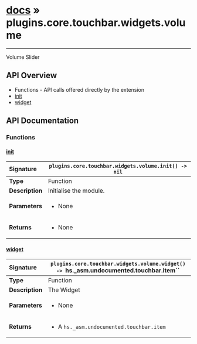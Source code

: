 # [docs](index.md) » plugins.core.touchbar.widgets.volume
---

Volume Slider

## API Overview
* Functions - API calls offered directly by the extension
 * [init](#init)
 * [widget](#widget)

## API Documentation

### Functions

#### [init](#init)
| <span style="float: left;">**Signature**</span> | <span style="float: left;">`plugins.core.touchbar.widgets.volume.init() -> nil` </span>                                                          |
| -----------------------------------------------------|---------------------------------------------------------------------------------------------------------|
| **Type**                                             | Function |
| **Description**                                      | Initialise the module. |
| **Parameters**                                       | <ul><li>None</li></ul> |
| **Returns**                                          | <ul><li>None</li></ul> |

#### [widget](#widget)
| <span style="float: left;">**Signature**</span> | <span style="float: left;">`plugins.core.touchbar.widgets.volume.widget() -> `hs._asm.undocumented.touchbar.item`` </span>                                                          |
| -----------------------------------------------------|---------------------------------------------------------------------------------------------------------|
| **Type**                                             | Function |
| **Description**                                      | The Widget |
| **Parameters**                                       | <ul><li>None</li></ul> |
| **Returns**                                          | <ul><li>A <code>hs._asm.undocumented.touchbar.item</code></li></ul> |

